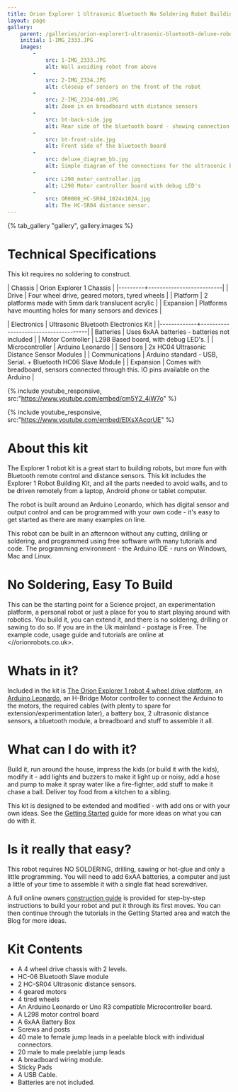 ```yaml
---
title: Orion Explorer 1 Ultrasonic Bluetooth No Soldering Robot Building Kit
layout: page
gallery:
    parent: /galleries/orion-explorer1-ultrasonic-bluetooth-deluxe-robot-kit/
    initial: 1-IMG_2333.JPG
    images:
        -
            src: 1-IMG_2333.JPG
            alt: Wall avoiding robot from above
        -
            src: 2-IMG_2334.JPG
            alt: closeup of sensors on the front of the robot
        -
            src: 2-IMG_2334-001.JPG
            alt: Zoom in on breadboard with distance sensors
        -
            src: bt-back-side.jpg
            alt: Rear side of the bluetooth board - showing connection names
        -
            src: bt-front-side.jpg
            alt: Front side of the bluetooth board
        -
            src: deluxe_diagram_bb.jpg
            alt: Simple diagram of the connections for the ultrasonic bluetooth deluxe robot
        -
            src: L298_motor_controller.jpg
            alt: L298 Motor controller board with debug LED's
        -
            src: OR0008_HC-SR04_1024x1024.jpg
            alt: The HC-SR04 distance sensor.
---
```

{% tab_gallery "gallery", gallery.images %}

# Technical Specifications

This kit requires no soldering to construct.

| Chassis | Orion Explorer 1 Chassis |
|---------+--------------------------|
| Drive | Four wheel drive, geared motors, tyred wheels |
| Platform | 2 platforms made with 5mm dark translucent acrylic |
| Expansion | Platforms have mounting holes for many sensors and devices |


| Electronics | Ultrasonic Bluetooth Electronics Kit |
|-------------+--------------------------------------|
| Batteries | Uses 6xAA batteries - batteries not included |
| Motor Controller | L298 Based board, with debug LED's. |
| Microcontroller | Arduino Leonardo |
| Sensors | 2x HC04 Ultrasonic Distance Sensor Modules |
| Communications | Arduino standard - USB, Serial. + Bluetooth HC06 Slave Module |
| Expansion | Comes with breadboard, sensors connected through this. IO pins available on the Arduino |

{% include youtube_responsive, src:"https://www.youtube.com/embed/cm5Y2_4iW7o" %}

{% include youtube_responsive, src:"https://www.youtube.com/embed/ElXsXAcqrUE" %}

# About this kit

The Explorer 1 robot kit is a great start to building robots, but more fun with Bluetooth remote control and distance sensors. This kit includes the Explorer 1 Robot Building Kit, and all the parts needed to avoid walls, and to be driven remotely from a laptop, Android phone or tablet computer.

The robot is built around an Arduino Leonardo, which has digital sensor and output control and can be programmed with your own code - it's easy to get started as there are many examples on line.

This robot can be built in an afternoon without any cutting, drilling or soldering, and programmed using free software with many tutorials and code. The programming environment - the Arduino IDE - runs on Windows, Mac and Linux.

# No Soldering, Easy To Build

This can be the starting point for a Science project, an experimentation platform, a personal robot or just a place for you to start playing around with robotics. You build it, you can extend it, and there is no soldering, drilling or sawing to do so. If you are in the Uk mainland - postage is Free. The example code, usage guide and tutorials are online at <//orionrobots.co.uk>.

# Whats in it?
Included in the kit is [The Orion Explorer 1 robot 4 wheel drive platform](more-about-the-orion-explorer-1-chassis.html), an
[Arduino Leonardo](/pages/about_the_arduino.html), an H-Bridge Motor controller to connect the Arduino to the motors, the required cables (with plenty to spare for extension/experimentation later), a battery box, 2 ultrasonic distance sensors, a bluetooth module, a breadboard and stuff to assemble it all.

# What can I do with it?
Build it, run around the house, impress the kids (or build it with the kids), modify it - add lights and buzzers to make it light up or noisy, add a hose and pump to make it spray water like a fire-fighter, add stuff to make it chase a ball. Deliver toy food from a kitchen to a sibling.

This kit is designed to be extended and modified - with add ons or with your own ideas. See the [Getting Started](/getting_started.html) guide for more ideas on what you can do with it.

# Is it really that easy?
This robot requires NO SOLDERING, drilling, sawing or hot-glue and only a little programming. You will need to add 6xAA batteries, a computer and just a little of your time to assemble it with a single flat head screwdriver.

A full online owners [construction guide](/construction_guide.html) is provided for step-by-step instructions to build your robot and put it through its first moves. You can then continue through the tutorials in the Getting Started area and watch the Blog for more ideas.

# Kit Contents

* A 4 wheel drive chassis with 2 levels.
* HC-06 Bluetooth Slave module
* 2 HC-SR04 Ultrasonic distance sensors.
* 4 geared motors
* 4 tired wheels
* An Arduino Leonardo or Uno R3 compatible Microcontroller board.
* A L298 motor control board
* A 6xAA Battery Box
* Screws and posts
* 40 male to female jump leads in a peelable block with individual connectors.
* 20 male to male peelable jump leads
* A breadboard wiring module.
* Sticky Pads
* A USB Cable.
* Batteries are not included.
